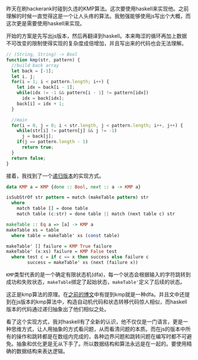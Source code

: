 昨天在刷hackerank时碰到久违的KMP算法。这次要使用haskell来实现他。之前理解的时候一直觉得这是一个让人头疼的算法。我勉强能够使用js写出个大概，而这次更是需要使用haskell来实现。

开始的方案是先写出js版本，然后再翻译到haskell。本来晦涩的循环再加上数据不可改变的限制使得实现的复杂度成倍增加，并且写出来的代码也会无法理解。

```javascript
// (String, String) -> Bool
function kmp(str, pattern) {
  //build back array
  let back = [-1];
  let i, j;
  for(i = 1; i < pattern.length; i++) {
    let idx = back[i - 1];
    while(idx != -1 && pattern[i - 1] != pattern[idx])
      idx = back[idx];
    back[i] = idx + 1;
  }

  //main
  for(i = 0, j = 0; i < str.length, j < pattern.length; i++, j++) {
    while(str[i] != pattern[j] && j != -1)
      j = back[j];
    if(j == pattern.length - 1)
      return true;
  }
  return false;
}
```

接着，我找到了一个[递归版本](https://www.twanvl.nl/blog/haskell/Knuth-Morris-Pratt-in-Haskell)的实现方式。

```haskell
data KMP a = KMP {done :: Bool, next :: a -> KMP a}

isSubStrOf str pattern = match (makeTable pattern) str
  where
    match table [] = done table
    match table (c:str) = done table || match (next table c) str

makeTable :: Eq a => [a] -> KMP a
makeTable xs = table
  where table = makeTable' xs (const table)

makeTable' [] failure = KMP True failure
makeTable' (x:xs) failure = KMP False test
  where test c = if c == x then success else failure c
        success = makeTable' xs (next (failure x))
```

`KMP`类型代表的是一个确定有限状态机(dfa)，每一个状态会根据输入的字符跳转到成功和失败状态，`makeTable`绑定了起始状态，`makeTable'`定义了后续的状态。

这正是kmp算法的原理。在[之前的博文](/blog/2015/08/12/有限状态自动机.html)中有提到kmp就是一种dfa。并且文中还提到在js版本的kmp算法中，构造自动机代码和状态转移代码惊人相似，而haskell版本的代码通过递归抽象出了他们相似之处。

看了这个实现方式，我对haskell有了全新的认识，他不仅仅是一门语言，更是一种思维方式，让人用抽象的方式看问题，从而看清问题的本质。而在js的版本中所有的操作和跳转都是在数组内完成的，各种边界问题和跳转问题在编写时都不可避免。抽象和优化更是无从下手了。所以数据结构和算法永远是在一起的。要使用精确的数据结构来表达逻辑。
